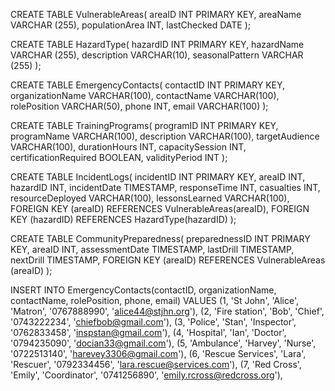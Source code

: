 CREATE TABLE VulnerableAreas(
areaID INT PRIMARY KEY,
areaName VARCHAR (255),
populationArea INT,
lastChecked DATE );

CREATE TABLE HazardType(
hazardID INT PRIMARY KEY,
hazardName VARCHAR (255),
description VARCHAR(10),
seasonalPattern VARCHAR (255)
);

CREATE TABLE EmergencyContacts(
contactID INT PRIMARY KEY,
organizationName VARCHAR(100),
contactName VARCHAR(100),
rolePosition VARCHAR(50),
phone INT,
email VARCHAR(100)
);

CREATE TABLE TrainingPrograms(
programID INT PRIMARY KEY,
programName VARCHAR(100),
description VARCHAR(100),
targetAudience VARCHAR(100),
durationHours INT,
capacitySession INT,
certificationRequired BOOLEAN,
validityPeriod INT
);

CREATE TABLE IncidentLogs(
    incidentID INT PRIMARY KEY,
    areaID INT,
    hazardID INT,
    incidentDate TIMESTAMP,
    responseTime INT,
    casualties INT,
    resourceDeployed VARCHAR(100),
    lessonsLearned VARCHAR(100),
    FOREIGN KEY (areaID) REFERENCES VulnerableAreas(areaID),
    FOREIGN KEY (hazardID) REFERENCES HazardType(hazardID)
);

CREATE TABLE CommunityPreparedness(
preparednessID INT PRIMARY KEY,
areaID INT,
assessmentDate TIMESTAMP,
lastDrill TIMESTAMP,
nextDrill TIMESTAMP,
FOREIGN KEY (areaID) REFERENCES VulnerableAreas (areaID)
);

INSERT INTO EmergencyContacts(contactID, organizationName, contactName, rolePosition, phone, email)
VALUES
(1, 'St John', 'Alice', 'Matron', '0767888990', 'alice44@stjhn.org'),
(2, 'Fire station', 'Bob', 'Chief', '0743222234', 'chiefbob@gmail.com'),
(3, 'Police', 'Stan', 'Inspector', '0762833458', 'inspstan@gmail.com'),
(4, 'Hospital', 'Ian', 'Doctor', '0794235090', 'docian33@gmail.com'),
(5, 'Ambulance', 'Harvey', 'Nurse', '0722513140', 'harevey3306@gmail.com'),
(6, 'Rescue Services', 'Lara', 'Rescuer', '0792334456', 'lara.rescue@services.com'),
(7, 'Red Cross', 'Emily', 'Coordinator', '0741256890', 'emily.rcross@redcross.org'),

